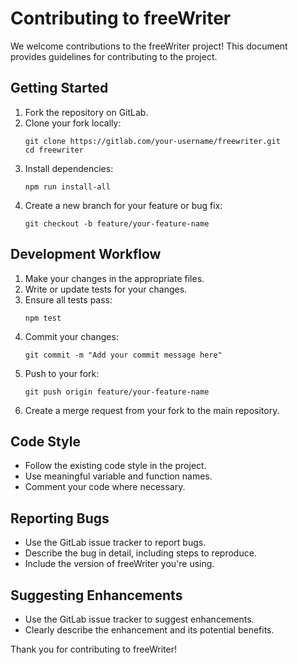 # Contributing to freeWriter

We welcome contributions to the freeWriter project! This document provides guidelines for contributing to the project.

## Getting Started

1. Fork the repository on GitLab.
2. Clone your fork locally:
   ```
   git clone https://gitlab.com/your-username/freewriter.git
   cd freewriter
   ```
3. Install dependencies:
   ```
   npm run install-all
   ```
4. Create a new branch for your feature or bug fix:
   ```
   git checkout -b feature/your-feature-name
   ```

## Development Workflow

1. Make your changes in the appropriate files.
2. Write or update tests for your changes.
3. Ensure all tests pass:
   ```
   npm test
   ```
4. Commit your changes:
   ```
   git commit -m "Add your commit message here"
   ```
5. Push to your fork:
   ```
   git push origin feature/your-feature-name
   ```
6. Create a merge request from your fork to the main repository.

## Code Style

- Follow the existing code style in the project.
- Use meaningful variable and function names.
- Comment your code where necessary.

## Reporting Bugs

- Use the GitLab issue tracker to report bugs.
- Describe the bug in detail, including steps to reproduce.
- Include the version of freeWriter you're using.

## Suggesting Enhancements

- Use the GitLab issue tracker to suggest enhancements.
- Clearly describe the enhancement and its potential benefits.

Thank you for contributing to freeWriter!